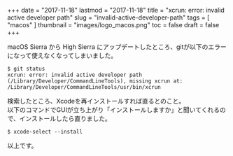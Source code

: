 +++
date = "2017-11-18"
lastmod = "2017-11-18"
title = "xcrun: error: invalid active developer path"
slug = "invalid-active-developer-path"
tags = [
  "macos"
]
thumbnail = "images/logo_macos.png"
toc = false
draft = false
+++

macOS Sierra から High Sierra にアップデートしたところ、gitが以下のエラーになって使えなくなってしまいました。

```
$ git status
xcrun: error: invalid active developer path (/Library/Developer/CommandLineTools), missing xcrun at: /Library/Developer/CommandLineTools/usr/bin/xcrun
```

検索したところ、Xcodeを再インストールすれば直るとのこと。  
以下のコマンドでGUIが立ち上がり「インストールしますか」と聞いてくれるので、インストールしたら直りました。

```
$ xcode-select --install
```

以上です。
